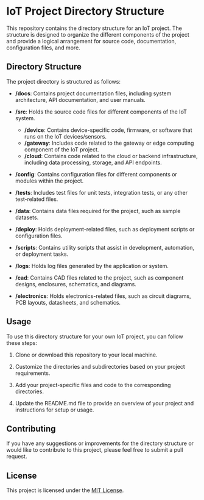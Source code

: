 # IoT Project Directory Structure

This repository contains the directory structure for an IoT project. The structure is designed to organize the different components of the project and provide a logical arrangement for source code, documentation, configuration files, and more.

## Directory Structure

The project directory is structured as follows:

- **/docs**: Contains project documentation files, including system architecture, API documentation, and user manuals.

- **/src**: Holds the source code files for different components of the IoT system.
  - **/device**: Contains device-specific code, firmware, or software that runs on the IoT devices/sensors.
  - **/gateway**: Includes code related to the gateway or edge computing component of the IoT project.
  - **/cloud**: Contains code related to the cloud or backend infrastructure, including data processing, storage, and API endpoints.

- **/config**: Contains configuration files for different components or modules within the project.

- **/tests**: Includes test files for unit tests, integration tests, or any other test-related files.

- **/data**: Contains data files required for the project, such as sample datasets.

- **/deploy**: Holds deployment-related files, such as deployment scripts or configuration files.

- **/scripts**: Contains utility scripts that assist in development, automation, or deployment tasks.

- **/logs**: Holds log files generated by the application or system.

- **/cad**: Contains CAD files related to the project, such as component designs, enclosures, schematics, and diagrams.

- **/electronics**: Holds electronics-related files, such as circuit diagrams, PCB layouts, datasheets, and schematics.

## Usage

To use this directory structure for your own IoT project, you can follow these steps:

1. Clone or download this repository to your local machine.

2. Customize the directories and subdirectories based on your project requirements.

3. Add your project-specific files and code to the corresponding directories.

4. Update the README.md file to provide an overview of your project and instructions for setup or usage.

## Contributing

If you have any suggestions or improvements for the directory structure or would like to contribute to this project, please feel free to submit a pull request.

## License

This project is licensed under the [MIT License](LICENSE).